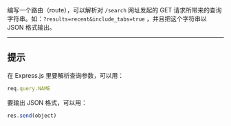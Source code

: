 
编写一个路由（route），可以解析对 `/search` 网址发起的 GET 请求所带来的查询字符串。如：`?results=recent&include_tabs=true` ，并且把这个字符串以 JSON 格式输出。

-----------------------------

## 提示

在 Express.js 里要解析查询参数，可以用：

```js
req.query.NAME
```

要输出 JSON 格式，可以用：

```js
res.send(object)
```
